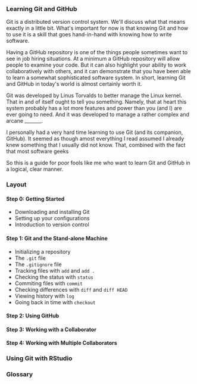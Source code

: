 ### Learning Git and GitHub

Git is a distributed version control system. We'll discuss what that means exactly in a little bit. What's important for now is that knowing Git and how to use it is a skill that goes hand-in-hand with knowing how to write software. 

Having a GitHub repository is one of the things people sometimes want to see in job hiring situations. At a minimum a GitHub repository will allow people to examine your code. But it can also highlight your ability to work collaboratively with others, and it can demonstrate that you have been able to learn a somewhat sophisticated software system. In short, learning Git and GitHub in today's world is almost certainly worth it.

Git was developed by Linus Torvalds to better manage the Linux kernel. That in and of itself ought to tell you something. Namely, that at heart this system probably has a lot more features and power than you (and I) are ever going to need. And it was developed to manage a rather complex and arcane _______.

I personally had a very hard time learning to use Git (and its companion, GitHub). It seemed as though amost everything I read assumed I already knew something that I usually did not know. That, combined with the fact that most software geeks 

So this is a guide for poor fools like me who want to learn Git and GitHub in a logical, clear manner.

### Layout

#### Step 0: Getting Started

* Downloading and installing Git
* Setting up your configurations
* Introduction to version control

#### Step 1: Git and the Stand-alone Machine

* Initializing a repository
* The `.git` file
* The `.gitignore` file
* Tracking files with `add` and `add .`
* Checking the status with `status`
* Commiting files with `commit`
* Checking differences with `diff` and `diff HEAD`
* Viewing history with `log`
* Going back in time with `checkout`

#### Step 2: Using GitHub



#### Step 3: Working with a Collaborator



#### Step 4: Working with Multiple Collaborators

### Using Git with RStudio

### Glossary
